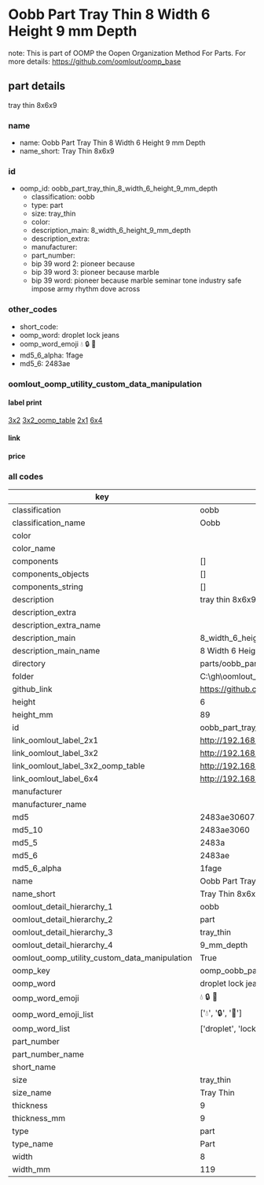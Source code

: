 # Oobb Part Tray Thin 8 Width 6 Height 9 mm Depth  

note: This is part of OOMP the Oopen Organization Method For Parts. For more details: https://github.com/oomlout/oomp_base

##  part details
  



tray thin 8x6x9



### name
* name: Oobb Part Tray Thin 8 Width 6 Height 9 mm Depth
* name_short: Tray Thin 8x6x9 
### id
* oomp_id: oobb_part_tray_thin_8_width_6_height_9_mm_depth
  * classification: oobb
  * type: part
  * size: tray_thin
  * color: 
  * description_main: 8_width_6_height_9_mm_depth
  * description_extra: 
  * manufacturer: 
  * part_number: 
  * bip 39 word 2: pioneer because
  * bip 39 word 3: pioneer because marble
  * bip 39 word: pioneer because marble seminar tone industry safe impose army rhythm dove across

### other_codes
* short_code: 
* oomp_word: droplet lock jeans
* oomp_word_emoji :droplet: :lock: :jeans:
* md5_6_alpha: 1fage
* md5_6: 2483ae






### oomlout_oomp_utility_custom_data_manipulation
#### label print
[3x2](http://192.168.1.245:1112/?label=oomp%201fage)
[3x2_oomp_table](http://192.168.1.108:1112/?label=oomp%201fage)
[2x1](http://192.168.1.242:1112/?label=oomp%201fage)
[6x4](http://192.168.1.55:1112/?label=oomp%201fage)    

#### link

                              

#### price







### all codes 
| key | value |  
| --- | --- |  
| classification | oobb |  
| classification_name | Oobb |  
| color |  |  
| color_name |  |  
| components | [] |  
| components_objects | [] |  
| components_string | [] |  
| description | tray thin 8x6x9 |  
| description_extra |  |  
| description_extra_name |  |  
| description_main | 8_width_6_height_9_mm_depth |  
| description_main_name | 8 Width 6 Height 9 mm Depth |  
| directory | parts/oobb_part_tray_thin_8_width_6_height_9_mm_depth |  
| folder | C:\gh\oomlout_oobb_version_4_generated_parts\parts\oobb_part_tray_thin_8_width_6_height_9_mm_depth |  
| github_link | https://github.com/oomlout/oomlout_oomp_part_src/tree/main/parts/oobb_part_tray_thin_8_width_6_height_9_mm_depth |  
| height | 6 |  
| height_mm | 89 |  
| id | oobb_part_tray_thin_8_width_6_height_9_mm_depth |  
| link_oomlout_label_2x1 | http://192.168.1.242:1112/?label=oomp%201fage |  
| link_oomlout_label_3x2 | http://192.168.1.245:1112/?label=oomp%201fage |  
| link_oomlout_label_3x2_oomp_table | http://192.168.1.108:1112/?label=oomp%201fage |  
| link_oomlout_label_6x4 | http://192.168.1.55:1112/?label=oomp%201fage |  
| manufacturer |  |  
| manufacturer_name |  |  
| md5 | 2483ae306071f7c1ccf22c390f44f529 |  
| md5_10 | 2483ae3060 |  
| md5_5 | 2483a |  
| md5_6 | 2483ae |  
| md5_6_alpha | 1fage |  
| name | Oobb Part Tray Thin 8 Width 6 Height 9 mm Depth |  
| name_short | Tray Thin 8x6x9  |  
| oomlout_detail_hierarchy_1 | oobb |  
| oomlout_detail_hierarchy_2 | part |  
| oomlout_detail_hierarchy_3 | tray_thin |  
| oomlout_detail_hierarchy_4 | 9_mm_depth |  
| oomlout_oomp_utility_custom_data_manipulation | True |  
| oomp_key | oomp_oobb_part_tray_thin_8_width_6_height_9_mm_depth |  
| oomp_word | droplet lock jeans |  
| oomp_word_emoji | :droplet: :lock: :jeans: |  
| oomp_word_emoji_list | [':droplet:', ':lock:', ':jeans:'] |  
| oomp_word_list | ['droplet', 'lock', 'jeans'] |  
| part_number |  |  
| part_number_name |  |  
| short_name |  |  
| size | tray_thin |  
| size_name | Tray Thin |  
| thickness | 9 |  
| thickness_mm | 9 |  
| type | part |  
| type_name | Part |  
| width | 8 |  
| width_mm | 119 |  
